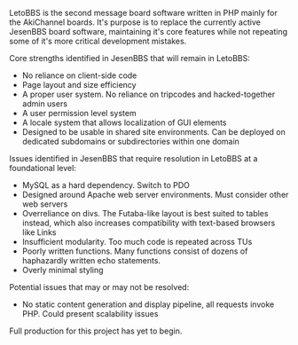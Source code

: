 LetoBBS is the second message board software written in PHP mainly for the AkiChannel boards. It's purpose is to replace the currently active JesenBBS board software, maintaining it's core features while not repeating some of it's more critical development mistakes.

Core strengths identified in JesenBBS that will remain in LetoBBS:
- No reliance on client-side code
- Page layout and size efficiency
- A proper user system. No reliance on tripcodes and hacked-together admin users
- A user permission level system
- A locale system that allows localization of GUI elements
- Designed to be usable in shared site environments. Can be deployed on dedicated subdomains or subdirectories within one domain

Issues identified in JesenBBS that require resolution in LetoBBS at a foundational level:
- MySQL as a hard dependency. Switch to PDO
- Designed around Apache web server environments. Must consider other web servers
- Overreliance on divs. The Futaba-like layout is best suited to tables instead, which also increases compatibility with text-based browsers like Links
- Insufficient modularity. Too much code is repeated across TUs
- Poorly written functions. Many functions consist of dozens of haphazardly written echo statements.
- Overly minimal styling

Potential issues that may or may not be resolved:
- No static content generation and display pipeline, all requests invoke PHP. Could present scalability issues

Full production for this project has yet to begin.
